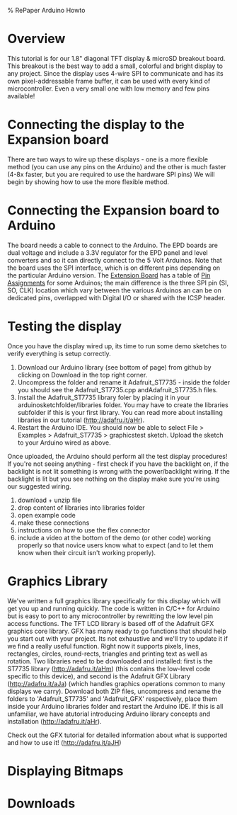 
% RePaper Arduino Howto

# Overview

This tutorial is for our 1.8" diagonal TFT display & microSD breakout board. This breakout is the best way to add a small, colorful and bright display to any project. Since the display uses 4-wire SPI to communicate and has its own pixel-addressable frame buffer, it can be used with every kind of microcontroller. Even a very small one with low memory and few pins available!

# Connecting the display to the Expansion board

There are two ways to wire up these displays - one is a more flexible method (you can use any pins on the Arduino) and the other is much faster (4-8x faster, but you are required to use the hardware SPI pins) We will begin by showing how to use the more flexible method.

# Connecting the Expansion board to Arduino

The board needs a cable to connect to the Arduino.  The EPD boards
are dual voltage and include a 3.3V regulator for the EPD panel and
level converters and so it can directly connect to the 5 Volt
Arduinos.  Note that the board uses the SPI interface, which is on
different pins depending on the particular Arduino version.  The
[Extension Board](http://repaper.org/doc/extension_board.html) has a
table of [Pin Assignments](http://repaper.org/doc/extension_board.html#pin-assignment)
for some Arduinos; the main difference is the three SPI pin (SI, SO,
CLK) location which vary between the various Arduinos an can be on
dedicated pins, overlapped with Digital I/O or shared with the ICSP
header.

# Testing the display

Once you have the display wired up, its time to run some demo sketches to verify everything is setup correctly.

1. Download our Arduino library (see bottom of page) from github by clicking on Download in the top right corner.
2. Uncompress the folder and rename it Adafruit_ST7735 - inside the folder you should see the Adafruit_ST7735.cpp andAdafruit_ST7735.h files.
3. Install the Adafruit_ST7735 library foler by placing it in your
arduinosketchfolder/libraries folder. You may have to create the libraries subfolder if this is your first library. You can read more about installing libraries in our
tutorial (http://adafru.it/aHr).
4. Restart the Arduino IDE. You should now be able to select File > Examples > Adafruit_ST7735 > graphicstest sketch. Upload the sketch to your Arduino wired as above.

Once uploaded, the Arduino should perform all the test display procedures! If you're not seeing anything - first check if you have the backlight on, if the backlight is not lit something is wrong with the power/backlight wiring. If the backlight is lit but you see nothing on the display make sure you're using our suggested wiring.

1. download + unzip file
2. drop content of libraries into libraries folder
3. open example code
4. make these connections
5. instructions on how to use the flex connector
6. include a video at the bottom of the demo (or other code) working properly so that novice users know what to expect (and to let them know when their circuit isn't working properly).

# Graphics Library

We've written a full graphics library specifically for this display which will get you up and running quickly. The code is written in C/C++ for Arduino but is easy to port to any microcontroller by rewritting the low level pin access functions.
The TFT LCD library is based off of the Adafruit GFX graphics core library. GFX has many ready to go functions that should help you start out with your project. Its not exhaustive and we'll try to update it if we find a really useful function. Right now it supports pixels, lines, rectangles, circles, round-rects, triangles and printing text as well as rotation.
Two libraries need to be downloaded and installed: first is the ST7735
library (http://adafru.it/aHm) (this contains the low-level code specific to this device), and second is the Adafruit GFX Library (http://adafru.it/aJa) (which handles graphics operations common to many displays we carry). Download both ZIP files, uncompress and rename the folders to 'Adafruit_ST7735' and 'Adafruit_GFX' respectively, place them inside your Arduino libraries folder and restart the Arduino IDE. If this is all unfamiliar, we have atutorial introducing Arduino library concepts and installation (http://adafru.it/aHr).

<PICTURE>

Check out the GFX tutorial for detailed information about what is supported and how to use it! (http://adafru.it/aJH)

# Displaying Bitmaps

# Downloads
